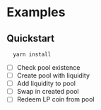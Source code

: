 # Examples

## Quickstart

```
  yarn install
```

- [ ] Check pool existence
- [ ] Create pool with liquidity
- [ ] Add liquidity to pool
- [ ] Swap in created pool
- [ ] Redeem LP coin from pool
